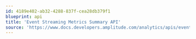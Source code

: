 ```yaml
---
id: 4189e402-ab32-4288-837f-cea28db379f1
blueprint: api
title: 'Event Streaming Metrics Summary API'
source: 'https://www.docs.developers.amplitude.com/analytics/apis/event-streaming-metrics-summary-api/'
---
```

